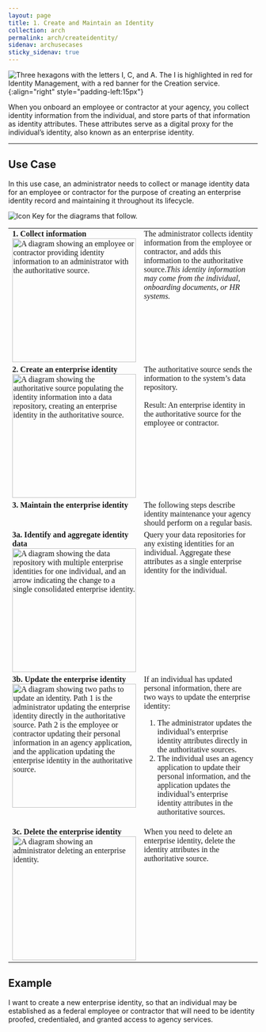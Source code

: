 ```yaml
---
layout: page
title: 1. Create and Maintain an Identity
collection: arch
permalink: arch/createidentity/
sidenav: archusecases
sticky_sidenav: true
---
```


![Three hexagons with the letters I, C, and A. The I is highlighted in red for Identity Management, with a red banner for the Creation service.](../../assets/arch/usecases/Identity-Creation.png){:align="right" style="padding-left:15px"}

When you onboard an employee or contractor at your agency, you collect identity information from the individual, and store parts of that information as identity attributes. These attributes serve as a digital proxy for the individual’s identity, also known as an enterprise identity.

---

## Use Case

In this use case, an administrator needs to collect or manage identity data for an employee or contractor for the purpose of creating an enterprise identity record and maintaining it throughout its lifecycle.

![Icon Key for the diagrams that follow.](../../assets/arch/usecases/1-IconKey.png)

<style>

td {
  font-family: "Cambria", "Georgia", "Times New Roman", "Times", serif;
  vertical-align:top;
}

</style>

<table>
  <tr>
    <td style="width:250px;border:0px;"><strong>1. Collect information</strong> <br> <img src="../../assets/arch/usecases/1-1.png" width="250" alt="A diagram showing an employee or contractor providing identity information to an administrator with the authoritative source."></td>
    <td style="border:0px;">The administrator collects identity information from the employee or contractor, and adds this information to the authoritative source.<i>This identity information may come from the individual, onboarding documents, or HR systems.</i></td>
  </tr>
  <tr>
    <td style="width:250px;border:0px;"><strong>2. Create an enterprise identity</strong> <br> <img src="../../assets/arch/usecases/1-2.png" width="250" alt="A diagram showing the authoritative source populating the identity information into a data repository, creating an enterprise identity in the authoritative source."></td>
    <td style="border:0px;">The authoritative source sends the information to the system’s data repository. <br><br> Result: An enterprise identity in the authoritative source for the employee or contractor.</td>
  </tr>
  <tr>
    <td style="width:250px;border:0px;"><strong>3. Maintain the enterprise identity</strong></td>
    <td style="border:0px;">The following steps describe identity maintenance your agency should perform on a regular basis.</td>
  </tr>
  <tr>
    <td style="width:250px;border:0px;"><strong>3a. Identify and aggregate identity data</strong> <br> <img src="../../assets/arch/usecases/1-3a.png" width="250" alt="A diagram showing the data repository with multiple enterprise identities for one individual, and an arrow indicating the change to a single consolidated enterprise identity."></td>
    <td style="border:0px;">Query your data repositories for any existing identities for an individual. Aggregate these attributes as a single enterprise identity for the individual.</td>
  </tr>
  <tr>
    <td style="width:250px;border:0px;"><strong>3b. Update the enterprise identity</strong> <br> <img src="../../assets/arch/usecases/1-3b.png" width="250" alt="A diagram showing two paths to update an identity. Path 1 is the administrator updating the enterprise identity directly in the authoritative source. Path 2 is the employee or contractor updating their personal information in an agency application, and the application updating the enterprise identity in the authoritative source."></td>
    <td style="border:0px;">If an individual has updated personal information, there are two ways to update the enterprise identity: <ol> <li> The administrator updates the individual’s enterprise identity attributes directly in the authoritative sources.</li> <li>The individual uses an agency application to update their personal information, and the application updates the individual’s enterprise identity attributes in the authoritative sources.</li></ol></td>
  </tr>
  <tr>
    <td style="width:250px;border:0px;"><strong>3c. Delete the enterprise identity</strong> <br> <img src="../../assets/arch/usecases/1-3c.png" width="250" alt="A diagram showing an administrator deleting an enterprise identity."></td>
    <td style="border:0px;">When you need to delete an enterprise identity, delete the identity attributes in the authoritative source.</td>
  </tr>
</table>

## Example

I want to create a new enterprise identity, so that an individual may be established as a federal employee or contractor that will need to be identity proofed, credentialed, and granted access to agency services.
